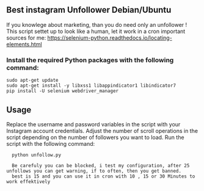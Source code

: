 ## Best instagram Unfollower Debian/Ubuntu
If you knowlege about marketing, than you do need only an unfollower !
This script settet up to look like a human, let it work in  a cron
important sources for me: https://selenium-python.readthedocs.io/locating-elements.html

### Install the required Python packages with the following command:
    sudo apt-get update
    sudo apt-get install -y libxss1 libappindicator1 libindicator7
    pip install -U selenium webdriver_manager

    
## Usage
Replace the username and password variables in the script with your Instagram account credentials.
Adjust the number of scroll operations in the script depending on the number of followers you want to load.
Run the script with the following command:

      python unfollow.py
      
      Be carefuly you can be blocked, i test my configuration, after 25 unfollows you can get warning, if to often, then you get banned.
      best is 15 and you can use it in cron with 10 , 15 or 30 Minutes to work effektively



